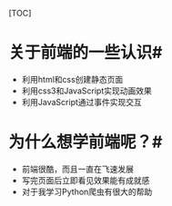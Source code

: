 [TOC]

# 关于前端的一些认识#
- 利用html和css创建静态页面
- 利用css3和JavaScript实现动画效果
- 利用JavaScript通过事件实现交互

# 为什么想学前端呢？#
- 前端很酷，而且一直在飞速发展
- 写完页面后立即看见效果能有成就感
- 对于我学习Python爬虫有很大的帮助
